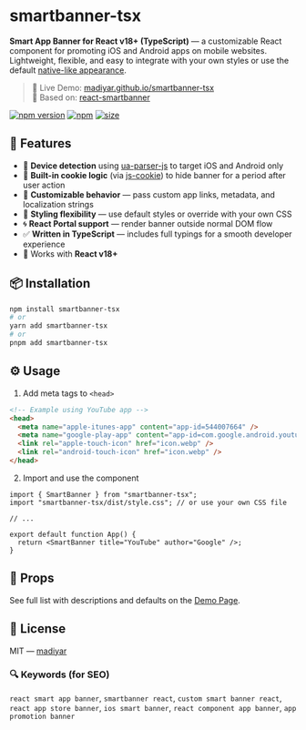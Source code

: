 # smartbanner-tsx

**Smart App Banner for React v18+ (TypeScript)** — a customizable React component for promoting iOS and Android apps on mobile websites. Lightweight, flexible, and easy to integrate with your own styles or use the default [native-like appearance](https://developer.apple.com/documentation/webkit/promoting-apps-with-smart-app-banners).

> 🎯 Live Demo: [madiyar.github.io/smartbanner-tsx](https://madiyar.github.io/smartbanner-tsx)  
> 🙏 Based on: [react-smartbanner](https://www.npmjs.com/package/react-smartbanner)

[![npm version](https://badge.fury.io/js/smartbanner-tsx.svg)](https://www.npmjs.com/package/smartbanner-tsx) [![npm](https://img.shields.io/npm/l/smartbanner-tsx.svg?maxAge=2592000)](https://www.npmjs.com/package/smartbanner-tsx) [![size](https://img.shields.io/bundlephobia/minzip/smartbanner-tsx/1)](https://www.npmjs.com/package/smartbanner-tsx)

## 🚀 Features

* 📱 **Device detection** using [ua-parser-js](https://www.npmjs.com/package/ua-parser-js) to target iOS and Android only
* 🧠 **Built-in cookie logic** (via [js-cookie](https://www.npmjs.com/package/js-cookie)) to hide banner for a period after user action
* 🧩 **Customizable behavior** — pass custom app links, metadata, and localization strings
* 🎨 **Styling flexibility** — use default styles or override with your own CSS
* 🌀 **React Portal support** — render banner outside normal DOM flow
* ✅ **Written in TypeScript** — includes full typings for a smooth developer experience
* 🧪 Works with **React v18+**

## 📦 Installation

```bash
npm install smartbanner-tsx
# or
yarn add smartbanner-tsx
# or
pnpm add smartbanner-tsx
```

## ⚙️ Usage

1. Add meta tags to `<head>`

```html
<!-- Example using YouTube app -->
<head>
  <meta name="apple-itunes-app" content="app-id=544007664" />
  <meta name="google-play-app" content="app-id=com.google.android.youtube" />
  <link rel="apple-touch-icon" href="icon.webp" />
  <link rel="android-touch-icon" href="icon.webp" />
</head>
```

2. Import and use the component

```tsx
import { SmartBanner } from "smartbanner-tsx";
import "smartbanner-tsx/dist/style.css"; // or use your own CSS file

// ...

export default function App() {
  return <SmartBanner title="YouTube" author="Google" />;
}

```

## 🧩 Props

See full list with descriptions and defaults on the [Demo Page](https://madiyar.github.io/smartbanner-tsx#props).

## 📜 License

MIT — <a href="https://madiyar.dev">madiyar</a>

### 🔍 Keywords (for SEO)

`react smart app banner`, `smartbanner react`, `custom smart banner react`, `react app store banner`, `ios smart banner`, `react component app banner`, `app promotion banner`
